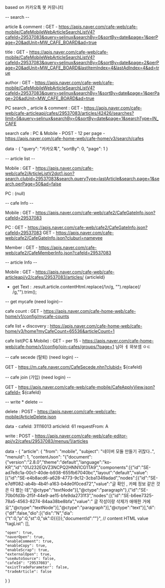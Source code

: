 based on 카카오톡 봇 커뮤니티

-- search --


article & comment :
GET - https://apis.naver.com/cafe-web/cafe-mobile/CafeMobileWebArticleSearchListV4?cafeId=29537083&query=selinux&searchBy=0&sortBy=date&page=1&perPage=20&adUnit=MW_CAFE_BOARD&ad=true

title :
GET - https://apis.naver.com/cafe-web/cafe-mobile/CafeMobileWebArticleSearchListV4?cafeId=29537083&query=selinux&searchBy=0&sortBy=date&page=2&perPage=20&adUnit=MW_CAFE_BOARD&lastItemIndex=4&lastAdIndex=4&ad=true

author :
GET - https://apis.naver.com/cafe-web/cafe-mobile/CafeMobileWebArticleSearchListV4?cafeId=29537083&query=selinux&searchBy=1&sortBy=date&page=1&perPage=20&adUnit=MW_CAFE_BOARD&ad=true


PC search _ article & comment :
GET - https://apis.naver.com/cafe-web/cafe-articleapi/cafes/29537083/articles/42426/searches?limit=5&query=selinux&searchBy=0&sortBy=date&page=1&searchType=IN_CAFE

search cafe :
PC & Mobile - POST - 12 per page - https://apis.naver.com/cafe-home-web/cafe-home/v3/search/cafes

data -
{
  "query": "카카오톡",
  "sortBy": 0,
  "page": 1
}

-- article list --

Mobile :
GET - https://apis.naver.com/cafe-web/cafe2/ArticleListV2dot1.json?search.clubid=29537083&search.queryType=lastArticle&search.page=1&search.perPage=50&ad=false

PC :
(null)


-- cafe Info --

Mobile :
GET - https://apis.naver.com/cafe-web/cafe2/CafeGateInfo.json?cafeId=29537083

PC :
GET - https://apis.naver.com/cafe-web/cafe2/CafeGateInfo.json?cafeId=29537083
GET - https://apis.naver.com/cafe-web/cafe2/CafeGateInfo.json?cluburl=nameyee

Member :
GET - https://apis.naver.com/cafe-web/cafe2/CafeMemberInfo.json?cafeId=29537083


-- article Info --

Mobile :
GET - https://apis.naver.com/cafe-web/cafe-articleapi/v2/cafes/29537083/articles/ {articleId}
 - get Text :
     .result.article.contentHtml.replace(/\n/g, "").replace(/  /g,"").trim();

-- get mycafe (need login)--


cafe count : 
GET - https://apis.naver.com/cafe-home-web/cafe-home/v1/config/mycafe-counts

cafe list + discovery :
https://apis.naver.com/cafe-home-web/cafe-home/v3/home?myCafeCount=65536&articleCount=1

cafe list(PC & Mobile) :
GET - per 15 - https://apis.naver.com/cafe-home-web/cafe-home/v1/config/join-cafes/groups/?page=1
님아 ㅔ 와보셈 ㅇㄷ

-- cafe secede (탈퇴) (need login) --

GET - https://m.cafe.naver.com/CafeSecede.nhn?clubid= ${cafeId}


-- cafe join (가입) (need login) --

GET - https://apis.naver.com/cafe-web/cafe-mobile/CafeApplyView.json?cafeId= ${cafeId}

-- write * delete --


delete :
POST - https://apis.naver.com/cafe-web/cafe-mobile/ArticleDelete.json

data -
cafeId: 31116013
articleId: 61
requestFrom: A

write :
POST - https://apis.naver.com/cafe-web/cafe-editor-api/v2/cafes/29537083/menus/1/articles

data -
{
  "article": {
    "from": "mobile",
    "subject": "네이버 모듈 만들기 귀찮다..",
    "menuId": 1,
    "contentJson": "{\"document\":{\"version\":\"2.8.0\",\"theme\":\"default\",\"language\":\"ko-KR\",\"id\":\"01J232EQVZ3NCPQ2HNN1CG1TA9\",\"components\":[{\"id\":\"SE-ad7e8c1a-00c1-40de-b938-655fb67040bc\",\"layout\":\"default\",\"value\":[{\"id\":\"SE-e4b8acd6-a628-4773-9c12-3cba1349adad\",\"nodes\":[{\"id\":\"SE-e7dff082-ab4b-4b4f-a163-b4de0f0ced72\",\"value\":\"글 확인 , 카페 정보 같은 것은 다 봤는 데\",\"@ctype\":\"textNode\"}],\"@ctype\":\"paragraph\"},{\"id\":\"SE-70b0fd3b-2f5f-44e9-ae15-bfe9da2731f3\",\"nodes\":[{\"id\":\"SE-b6ee7325-78a5-4563-8274-84aa38be8bfa\",\"value\":\"  글 작성이랑 삭제가 애매한 거에요\",\"@ctype\":\"textNode\"}],\"@ctype\":\"paragraph\"}],\"@ctype\":\"text\"}],\"di\":{\"dif\":false,\"dio\":[{\"dis\":\"N\",\"dia\":{\"t\":0,\"p\":0,\"st\":0,\"sk\":0}}]}},\"documentId\":\"\"}", // content HTML value
    "tagList": [],
    
    "open": true,
    "naverOpen": true,
    "enableComment": true,
    "enableCopy": true,
    "enableScrap": true,
    "externalOpen": true,
    "useAutoSource": false,
    "cafeId": "29537083",
    "existTradeParameter": false,
    "tradeArticle": false
  }
}
